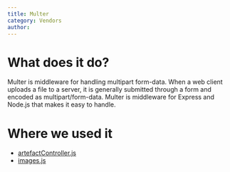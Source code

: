 ```yaml
---
title: Multer
category: Vendors
author:
---
```


# What does it do?
Multer is middleware for handling multipart form-data. When a web client uploads a file to a server, it is generally submitted through a form and encoded as multipart/form-data. Multer is middleware for Express and Node.js that makes it easy to handle.

# Where we used it
* [artefactController.js](https://kanetesta.github.io/IT-Project/content/Javascript/artefactController.html)
* [images.js](https://kanetesta.github.io/IT-Project/content/Javascript/images.html)